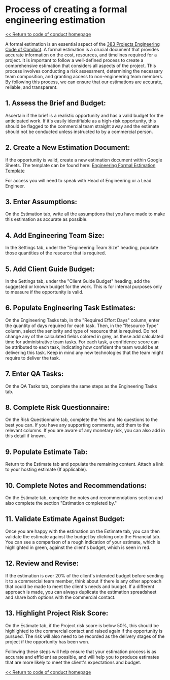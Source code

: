 # Process of creating a formal engineering estimation

[<< Return to code of conduct homepage](https://github.com/383Project/engineering-code-of-conduct)

A formal estimation is an essential aspect of the [383 Projects Engineering Code of Conduct](https://github.com/383Project/engineering-code-of-conduct). A formal estimation is a crucial document that provides accurate information on the cost, resources, and timelines required for a project. It is important to follow a well-defined process to create a comprehensive estimation that considers all aspects of the project. This process involves conducting a risk assessment, determining the necessary team composition, and granting access to non-engineering team members. By following this process, we can ensure that our estimations are accurate, reliable, and transparent.

## 1. Assess the Brief and Budget:
Ascertain if the brief is a realistic opportunity and has a valid budget for the anticipated work. If it's easily identifiable as a high-risk opportunity, this should be flagged to the commercial team straight away and the estimate should not be conducted unless instructed to by a commercial person.

## 2. Create a New Estimation Document:
If the opportunity is valid, create a new estimation document within Google Sheets. The template can be found here:
[Engineering Formal Estimation Template](https://docs.google.com/spreadsheets/d/1tOHUzsT2YZY_zwY8BW9uAdzCOIAdygUFn9zecYxsj_M/edit?usp=sharing)

For access you will need to speak with Head of Engineering or a Lead Engineer.

## 3. Enter Assumptions:
On the Estimation tab, write all the assumptions that you have made to make this estimation as accurate as possible.

## 4. Add Engineering Team Size:
In the Settings tab, under the "Engineering Team Size" heading, populate those quantities of the resource that is required.

## 5. Add Client Guide Budget:
In the Settings tab, under the "Client Guide Budget" heading, add the suggested or known budget for the work. This is for internal purposes only to measure if the opportunity is valid.

## 6. Populate Engineering Task Estimates:
On the Engineering Tasks tab, in the "Required Effort Days" column, enter the quantity of days required for each task. Then, in the "Resource Type" column, select the seniority and type of resource that is required. Do not change any of the calculated fields colored in grey, as these add calculated time for administrative team tasks. For each task, a confidence score can be attributed to each task, indicating how confident the team would be at delivering this task. Keep in mind any new technologies that the team might require to deliver the task.

## 7. Enter QA Tasks:
On the QA Tasks tab, complete the same steps as the Engineering Tasks tab.

## 8. Complete Risk Questionnaire:
On the Risk Questionnaire tab, complete the Yes and No questions to the best you can. If you have any supporting comments, add them to the relevant columns. If you are aware of any monetary risk, you can also add in this detail if known.

## 9. Populate Estimate Tab:
Return to the Estimate tab and populate the remaining content. Attach a link to your hosting estimate (If applicable).

## 10. Complete Notes and Recommendations:
On the Estimate tab, complete the notes and recommendations section and also complete the section "Estimation completed by."

## 11. Validate Estimate Against Budget:
Once you are happy with the estimation on the Estimate tab, you can then validate the estimate against the budget by clicking onto the Financial tab. You can see a comparison of a rough indication of your estimate, which is highlighted in green, against the client's budget, which is seen in red.

## 12. Review and Revise:
If the estimation is over 20% of the client's intended budget before sending it to a commercial team member, think about if there is any other approach that could be made to meet the client's needs and budget. If a different approach is made, you can always duplicate the estimation spreadsheet and share both options with the commercial contact.

## 13. Highlight Project Risk Score:
On the Estimate tab, if the Project risk score is below 50%, this should be highlighted to the commercial contact and raised again if the opportunity is pursued. The risk will also need to be recorded as the delivery stages of the project if the opportunity has been won.

Following these steps will help ensure that your estimation process is as accurate and efficient as possible, and will help you to produce estimates that are more likely to meet the client's expectations and budget.

[<< Return to code of conduct homepage](https://github.com/383Project/engineering-code-of-conduct)
